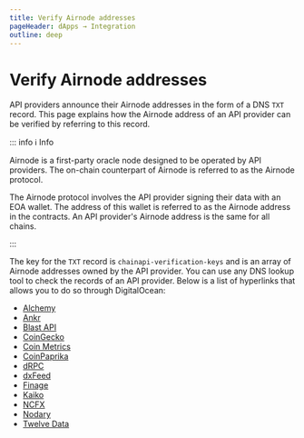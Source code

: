 ```yaml
---
title: Verify Airnode addresses
pageHeader: dApps → Integration
outline: deep
---
```


<PageHeader/>

# Verify Airnode addresses

API providers announce their Airnode addresses in the form of a DNS `TXT` record.
This page explains how the Airnode address of an API provider can be verified by referring to this record.

::: info ℹ️ Info

Airnode is a first-party oracle node designed to be operated by API providers.
The on-chain counterpart of Airnode is referred to as the Airnode protocol.

The Airnode protocol involves the API provider signing their data with an EOA wallet.
The address of this wallet is referred to as the Airnode address in the contracts.
An API provider's Airnode address is the same for all chains.

:::

The key for the `TXT` record is `chainapi-verification-keys` and is an array of Airnode addresses owned by the API provider.
You can use any DNS lookup tool to check the records of an API provider.
Below is a list of hyperlinks that allows you to do so through DigitalOcean:

- [Alchemy](https://www.digitalocean.com/community/tools/dns?domain=alchemy.com#TXT-Records)
- [Ankr](https://www.digitalocean.com/community/tools/dns?domain=ankr.com#TXT-Records)
- [Blast API](https://www.digitalocean.com/community/tools/dns?domain=blastapi.io#TXT-Records)
- [CoinGecko](https://www.digitalocean.com/community/tools/dns?domain=coingecko.com#TXT-Records)
- [Coin Metrics](https://www.digitalocean.com/community/tools/dns?domain=coinmetrics.io#TXT-Records)
- [CoinPaprika](https://www.digitalocean.com/community/tools/dns?domain=coinpaprika.com#TXT-Records)
- [dRPC](https://www.digitalocean.com/community/tools/dns?domain=drpc.org#TXT-Records)
- [dxFeed](https://www.digitalocean.com/community/tools/dns?domain=dxfeed.com#TXT-Records)
- [Finage](https://www.digitalocean.com/community/tools/dns?domain=finage.co.uk#TXT-Records)
- [Kaiko](https://www.digitalocean.com/community/tools/dns?domain=kaiko.io#TXT-Records)
- [NCFX](https://www.digitalocean.com/community/tools/dns?domain=newchangefx.com#TXT-Records)
- [Nodary](https://www.digitalocean.com/community/tools/dns?domain=nodary.io#TXT-Records)
- [Twelve Data](https://www.digitalocean.com/community/tools/dns?domain=twelvedata.com#TXT-Records)
